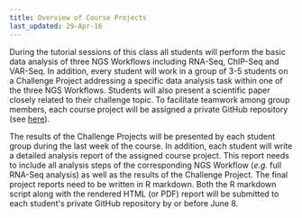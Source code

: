 ```yaml
---
title: Overview of Course Projects
last_updated: 29-Apr-16
---
```


During the tutorial sessions of this class all students will perform the basic data analysis 
of three NGS Workflows including RNA-Seq, ChIP-Seq and VAR-Seq. In addition, every student 
will work in a group of 3-5 students on a Challenge Project addressing a specific data 
analysis task within one of the three NGS Workflows. Students will also present a 
scientific paper closely related to their challenge topic. To facilitate teamwork among
group members, each course project will be assigned a private GitHub repository (see [here](https://docs.google.com/spreadsheets/d/1Im2mwX8NJ9FSZB2CVxoevTxttr2wzoG9ybL_GMMNN4A/edit#gid=1818533395)).

The results of the Challenge Projects will be presented by each student group during the last 
week of the course. In addition, each student will write a detailed analysis report of the assigned course project.
This report needs to include all analysis steps of the corresponding NGS Workflow (_e.g._ full 
RNA-Seq analysis) as well as the results of the Challenge Project. The final project reports 
need to be written in R markdown. Both the R markdown script along with the rendered HTML (or PDF) 
report will be submitted to each student's private GitHub repository by or before June 8. 




